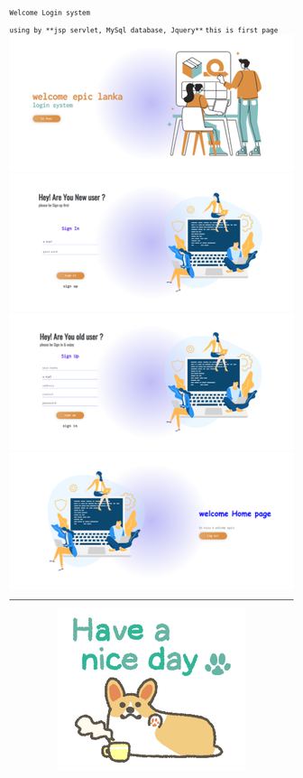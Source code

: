 `Welcome Login system`

`using by
    **jsp servlet,
    MySql database,
    Jquery**`
`this is first page`
<br>
<img src="https://github.com/Hasintha-git/epic-login-system/blob/main/web/assests/project_img/1.png" alt="My cool logo"/>
<br>
<img src="https://github.com/Hasintha-git/epic-login-system/blob/main/web/assests/project_img/2.png" alt="My cool logo"/>
<br>
<img src="https://github.com/Hasintha-git/epic-login-system/blob/main/web/assests/project_img/3.png" alt="My cool logo"/>
<br>
<img src="https://github.com/Hasintha-git/epic-login-system/blob/main/web/assests/project_img/4.png" alt="My cool logo"/>
<br>

---
<div align="center">

![nice day](./b854b738a0f316899fb472d8d1d7bd62.gif)
</div>

 
